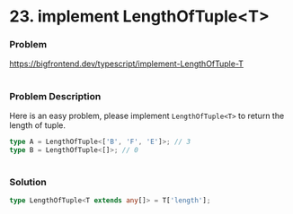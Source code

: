 # 23. implement LengthOfTuple\<T\>

### Problem

https://bigfrontend.dev/typescript/implement-LengthOfTuple-T

#

### Problem Description

Here is an easy problem, please implement `LengthOfTuple<T>` to return the length of tuple.

```ts
type A = LengthOfTuple<['B', 'F', 'E']>; // 3
type B = LengthOfTuple<[]>; // 0
```

#

### Solution

```ts
type LengthOfTuple<T extends any[]> = T['length'];
```
